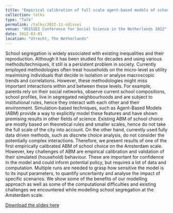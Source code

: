 ```yaml
---
title: "Empirical calibration of full scale agent-based models of school choice: computational challenges and model validation"
collection: talks
type: "Talk"
permalink: /talks/2022-11-odissei
venue: "ODISSEI Conference for Social Science in the Netherlands 2022"
date: 2012-03-01
location: "Utrecht, The Netherlands"
---
```


School segregation is widely associated with existing inequalities and their reproduction. Although it has been studied for decades and using various methods/techniques, it still is a persistent problem in society. Currently employed methodologies often treat households on the micro-level as utility maximising individuals that decide in isolation or analyse macroscopic trends and correlations. However, these methodologies might miss important interactions within and between these levels. For example, parents rely on their social networks, observe current school compositions, school profiles, live in segregated neighbourhoods and are subject to institutional rules, hence they interact with each other and their environment. Simulation-based techniques, such as Agent-Based Models (ABM) provide a way to explicitly model these features and have shown promising results in other fields of science.
Existing ABM of school choice are mostly based on theoretical rules and smaller scales, hence do not take the full scale of the city into account. On the other hand, currently used fully data driven methods, such as discrete choice analysis, do not consider the potentially complex interactions. Therefore, we present results of one of the first empirically calibrated ABM of school choice on the Amsterdam scale. However, key challenges of ABM are empirical calibration and validation of their simulated (household) behaviour. These are important for confidence in the model and could inform potential policy, but requires a lot of data and computation. Multiple runs are needed to grasp how sensitive the model is to its input parameters, to quantify uncertainty and analyse the impact of specific scenarios. We show some of the benefits of our modelling approach as well as some of the computational difficulties and existing challenges we encountered while modelling school segregation at the Amsterdam scale.

[Download the slides here](https://doi.org/10.5281/zenodo.7320018)
